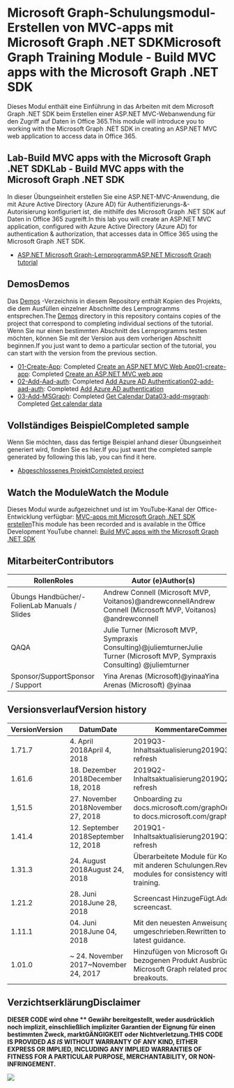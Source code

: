# <a name="microsoft-graph-training-module---build-mvc-apps-with-the-microsoft-graph-net-sdk"></a><span data-ttu-id="4ec93-101">Microsoft Graph-Schulungsmodul-Erstellen von MVC-apps mit Microsoft Graph .NET SDK</span><span class="sxs-lookup"><span data-stu-id="4ec93-101">Microsoft Graph Training Module - Build MVC apps with the Microsoft Graph .NET SDK</span></span>

<span data-ttu-id="4ec93-102">Dieses Modul enthält eine Einführung in das Arbeiten mit dem Microsoft Graph .NET SDK beim Erstellen einer ASP.NET MVC-Webanwendung für den Zugriff auf Daten in Office 365.</span><span class="sxs-lookup"><span data-stu-id="4ec93-102">This module will introduce you to working with the Microsoft Graph .NET SDK in creating an ASP.NET MVC web application to access data in Office 365.</span></span>

## <a name="lab---build-mvc-apps-with-the-microsoft-graph-net-sdk"></a><span data-ttu-id="4ec93-103">Lab-Build MVC apps with the Microsoft Graph .NET SDK</span><span class="sxs-lookup"><span data-stu-id="4ec93-103">Lab - Build MVC apps with the Microsoft Graph .NET SDK</span></span>

<span data-ttu-id="4ec93-104">In dieser Übungseinheit erstellen Sie eine ASP.NET-MVC-Anwendung, die mit Azure Active Directory (Azure AD) für Authentifizierungs-&-Autorisierung konfiguriert ist, die mithilfe des Microsoft Graph .NET SDK auf Daten in Office 365 zugreift.</span><span class="sxs-lookup"><span data-stu-id="4ec93-104">In this lab you will create an ASP.NET MVC application, configured with Azure Active Directory (Azure AD) for authentication & authorization, that accesses data in Office 365 using the Microsoft Graph .NET SDK.</span></span>

- [<span data-ttu-id="4ec93-105">ASP.NET Microsoft Graph-Lernprogramm</span><span class="sxs-lookup"><span data-stu-id="4ec93-105">ASP.NET Microsoft Graph tutorial</span></span>](https://docs.microsoft.com/graph/training/aspnet-tutorial)

## <a name="demos"></a><span data-ttu-id="4ec93-106">Demos</span><span class="sxs-lookup"><span data-stu-id="4ec93-106">Demos</span></span>

<span data-ttu-id="4ec93-107">Das [Demos](./Demos) -Verzeichnis in diesem Repository enthält Kopien des Projekts, die dem Ausfüllen einzelner Abschnitte des Lernprogramms entsprechen.</span><span class="sxs-lookup"><span data-stu-id="4ec93-107">The [Demos](./Demos) directory in this repository contains copies of the project that correspond to completing individual sections of the tutorial.</span></span> <span data-ttu-id="4ec93-108">Wenn Sie nur einen bestimmten Abschnitt des Lernprogramms testen möchten, können Sie mit der Version aus dem vorherigen Abschnitt beginnen.</span><span class="sxs-lookup"><span data-stu-id="4ec93-108">If you just want to demo a particular section of the tutorial, you can start with the version from the previous section.</span></span>

- <span data-ttu-id="4ec93-109">[01-Create-App](Demos/01-create-app): Completed [Create an ASP.NET MVC Web App](https://docs.microsoft.com/graph/training/aspnet-tutorial?tutorial-step=1)</span><span class="sxs-lookup"><span data-stu-id="4ec93-109">[01-create-app](Demos/01-create-app): Completed [Create an ASP.NET MVC web app](https://docs.microsoft.com/graph/training/aspnet-tutorial?tutorial-step=1)</span></span>
- <span data-ttu-id="4ec93-110">[02-Add-Aad-auth](Demos/02-add-aad-auth): Completed [Add Azure AD Authentication](https://docs.microsoft.com/graph/training/aspnet-tutorial?tutorial-step=3)</span><span class="sxs-lookup"><span data-stu-id="4ec93-110">[02-add-aad-auth](Demos/02-add-aad-auth): Completed [Add Azure AD authentication](https://docs.microsoft.com/graph/training/aspnet-tutorial?tutorial-step=3)</span></span>
- <span data-ttu-id="4ec93-111">[03-Add-MSGraph](Demos/03-add-msgraph): Completed [Get Calendar Data](https://docs.microsoft.com/graph/training/aspnet-tutorial?tutorial-step=4)</span><span class="sxs-lookup"><span data-stu-id="4ec93-111">[03-add-msgraph](Demos/03-add-msgraph): Completed [Get calendar data](https://docs.microsoft.com/graph/training/aspnet-tutorial?tutorial-step=4)</span></span>

## <a name="completed-sample"></a><span data-ttu-id="4ec93-112">Vollständiges Beispiel</span><span class="sxs-lookup"><span data-stu-id="4ec93-112">Completed sample</span></span>

<span data-ttu-id="4ec93-113">Wenn Sie möchten, dass das fertige Beispiel anhand dieser Übungseinheit generiert wird, finden Sie es hier.</span><span class="sxs-lookup"><span data-stu-id="4ec93-113">If you just want the completed sample generated by following this lab, you can find it here.</span></span>

- [<span data-ttu-id="4ec93-114">Abgeschlossenes Projekt</span><span class="sxs-lookup"><span data-stu-id="4ec93-114">Completed project</span></span>](Demos/03-add-msgraph)

## <a name="watch-the-module"></a><span data-ttu-id="4ec93-115">Watch the Module</span><span class="sxs-lookup"><span data-stu-id="4ec93-115">Watch the Module</span></span>

<span data-ttu-id="4ec93-116">Dieses Modul wurde aufgezeichnet und ist im YouTube-Kanal der Office-Entwicklung verfügbar: [MVC-apps mit Microsoft Graph .NET SDK erstellen](https://youtu.be/87_gpuFg1Wo)</span><span class="sxs-lookup"><span data-stu-id="4ec93-116">This module has been recorded and is available in the Office Development YouTube channel: [Build MVC apps with the Microsoft Graph .NET SDK](https://youtu.be/87_gpuFg1Wo)</span></span>

## <a name="contributors"></a><span data-ttu-id="4ec93-117">Mitarbeiter</span><span class="sxs-lookup"><span data-stu-id="4ec93-117">Contributors</span></span>

|        <span data-ttu-id="4ec93-118">Rollen</span><span class="sxs-lookup"><span data-stu-id="4ec93-118">Roles</span></span>         |                            <span data-ttu-id="4ec93-119">Autor (e)</span><span class="sxs-lookup"><span data-stu-id="4ec93-119">Author(s)</span></span>                             |
| -------------------- | ---------------------------------------------------------------- |
| <span data-ttu-id="4ec93-120">Übungs Handbücher/-Folien</span><span class="sxs-lookup"><span data-stu-id="4ec93-120">Lab Manuals / Slides</span></span> | <span data-ttu-id="4ec93-121">Andrew Connell (Microsoft MVP, Voitanos)@andrewconnell</span><span class="sxs-lookup"><span data-stu-id="4ec93-121">Andrew Connell (Microsoft MVP, Voitanos) @andrewconnell</span></span>          |
| <span data-ttu-id="4ec93-122">QA</span><span class="sxs-lookup"><span data-stu-id="4ec93-122">QA</span></span>                   | <span data-ttu-id="4ec93-123">Julie Turner (Microsoft MVP, Sympraxis Consulting)@juliemturner</span><span class="sxs-lookup"><span data-stu-id="4ec93-123">Julie Turner (Microsoft MVP, Sympraxis Consulting) @juliemturner</span></span> |
| <span data-ttu-id="4ec93-124">Sponsor/Support</span><span class="sxs-lookup"><span data-stu-id="4ec93-124">Sponsor / Support</span></span>    | <span data-ttu-id="4ec93-125">Yina Arenas (Microsoft)@yinaa</span><span class="sxs-lookup"><span data-stu-id="4ec93-125">Yina Arenas (Microsoft) @yinaa</span></span>                                   |

## <a name="version-history"></a><span data-ttu-id="4ec93-126">Versionsverlauf</span><span class="sxs-lookup"><span data-stu-id="4ec93-126">Version history</span></span>

| <span data-ttu-id="4ec93-127">Version</span><span class="sxs-lookup"><span data-stu-id="4ec93-127">Version</span></span> |        <span data-ttu-id="4ec93-128">Datum</span><span class="sxs-lookup"><span data-stu-id="4ec93-128">Date</span></span>        |                       <span data-ttu-id="4ec93-129">Kommentare</span><span class="sxs-lookup"><span data-stu-id="4ec93-129">Comments</span></span>                       |
| ------- | ------------------ | ---------------------------------------------------- |
| <span data-ttu-id="4ec93-130">1.7</span><span class="sxs-lookup"><span data-stu-id="4ec93-130">1.7</span></span>     | <span data-ttu-id="4ec93-131">4. April 2018</span><span class="sxs-lookup"><span data-stu-id="4ec93-131">April 4, 2018</span></span>      | <span data-ttu-id="4ec93-132">2019Q3-Inhaltsaktualisierung</span><span class="sxs-lookup"><span data-stu-id="4ec93-132">2019Q3 content refresh</span></span>                               |
| <span data-ttu-id="4ec93-133">1.6</span><span class="sxs-lookup"><span data-stu-id="4ec93-133">1.6</span></span>     | <span data-ttu-id="4ec93-134">18. Dezember 2018</span><span class="sxs-lookup"><span data-stu-id="4ec93-134">December 18, 2018</span></span>  | <span data-ttu-id="4ec93-135">2019Q2-Inhaltsaktualisierung</span><span class="sxs-lookup"><span data-stu-id="4ec93-135">2019Q2 content refresh</span></span>                               |
| <span data-ttu-id="4ec93-136">1,5</span><span class="sxs-lookup"><span data-stu-id="4ec93-136">1.5</span></span>     | <span data-ttu-id="4ec93-137">27. November 2018</span><span class="sxs-lookup"><span data-stu-id="4ec93-137">November 27, 2018</span></span>  | <span data-ttu-id="4ec93-138">Onboarding zu docs.microsoft.com/graph</span><span class="sxs-lookup"><span data-stu-id="4ec93-138">Onboarded to docs.microsoft.com/graph</span></span>                |
| <span data-ttu-id="4ec93-139">1.4</span><span class="sxs-lookup"><span data-stu-id="4ec93-139">1.4</span></span>     | <span data-ttu-id="4ec93-140">12. September 2018</span><span class="sxs-lookup"><span data-stu-id="4ec93-140">September 12, 2018</span></span> | <span data-ttu-id="4ec93-141">2019Q1-Inhaltsaktualisierung</span><span class="sxs-lookup"><span data-stu-id="4ec93-141">2019Q1 content refresh</span></span>                               |
| <span data-ttu-id="4ec93-142">1.3</span><span class="sxs-lookup"><span data-stu-id="4ec93-142">1.3</span></span>     | <span data-ttu-id="4ec93-143">24. August 2018</span><span class="sxs-lookup"><span data-stu-id="4ec93-143">August 24, 2018</span></span>    | <span data-ttu-id="4ec93-144">Überarbeitete Module für Konsistenz mit anderen Schulungen.</span><span class="sxs-lookup"><span data-stu-id="4ec93-144">Revised modules for consistency with other training.</span></span> |
| <span data-ttu-id="4ec93-145">1.2</span><span class="sxs-lookup"><span data-stu-id="4ec93-145">1.2</span></span>     | <span data-ttu-id="4ec93-146">28. Juni 2018</span><span class="sxs-lookup"><span data-stu-id="4ec93-146">June 28, 2018</span></span>      | <span data-ttu-id="4ec93-147">Screencast HinzugeFügt.</span><span class="sxs-lookup"><span data-stu-id="4ec93-147">Added screencast.</span></span>                                    |
| <span data-ttu-id="4ec93-148">1.1</span><span class="sxs-lookup"><span data-stu-id="4ec93-148">1.1</span></span>     | <span data-ttu-id="4ec93-149">04. Juni 2018</span><span class="sxs-lookup"><span data-stu-id="4ec93-149">June 04, 2018</span></span>      | <span data-ttu-id="4ec93-150">Mit den neuesten Anweisungen umgeschrieben.</span><span class="sxs-lookup"><span data-stu-id="4ec93-150">Rewritten to use latest guidance.</span></span>                    |
| <span data-ttu-id="4ec93-151">1.0</span><span class="sxs-lookup"><span data-stu-id="4ec93-151">1.0</span></span>     | <span data-ttu-id="4ec93-152">~ 24. November 2017</span><span class="sxs-lookup"><span data-stu-id="4ec93-152">~November 24, 2017</span></span> | <span data-ttu-id="4ec93-153">Hinzufügen von Microsoft Graph-bezogenen Produkt Ausbrüchen.</span><span class="sxs-lookup"><span data-stu-id="4ec93-153">Add Microsoft Graph related product breakouts.</span></span>       |

## <a name="disclaimer"></a><span data-ttu-id="4ec93-154">Verzichtserklärung</span><span class="sxs-lookup"><span data-stu-id="4ec93-154">Disclaimer</span></span>

**<span data-ttu-id="4ec93-155">DIESER CODE wird ohne \*\* Gewähr bereitgestellt, weder ausdrücklich noch implizit, einschließlich impliziter Garantien der Eignung für einen bestimmten Zweck, marktGÄNGIGKEIT oder Nichtverletzung.</span><span class="sxs-lookup"><span data-stu-id="4ec93-155">THIS CODE IS PROVIDED *AS IS* WITHOUT WARRANTY OF ANY KIND, EITHER EXPRESS OR IMPLIED, INCLUDING ANY IMPLIED WARRANTIES OF FITNESS FOR A PARTICULAR PURPOSE, MERCHANTABILITY, OR NON-INFRINGEMENT.</span></span>**

<img src="https://telemetry.sharepointpnp.com/msgraph-training-aspnetmvcapp" />